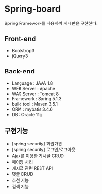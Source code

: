 # Spring-board
Spring Framework를 사용하여 게시판을 구현한다.

## Front-end
* Bootstrop3
* jQuery3

## Back-end
* Language : JAVA 1.8
* WEB Server : Apache
* WAS Server : Tomcat 8
* Framework : Spring 5.1.3
* build tool : Maven 3.5.1
* ORM : mybatis 3.4.6
* DB : Oracle 11g

## 구현기능 
* [spring security] 회원가입
* [spring security] 로그인/로그아웃 
* Ajax를 이용한 게시글 CRUD 
* 페이징 처리 
* 게시글 관련 REST API  
* 댓글 CRUD
* 추천 기능
* 검색 기능
